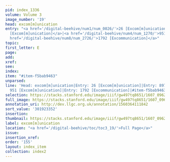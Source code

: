 ```yaml
---
pid: index_1336
volume: Volume 3
image_number: '19'
head: excom[m]unication
entry: "<a href='/digital-beehive/num1/num_0026/'>26 [Excom[m]unication]</a>|<a href='/digital-beehive/num4/num_1166/'>897
  [Excom[m]unication]</a>|<a href='/digital-beehive/num4/num_1270/'>951 [Excom[m]unication]</a>|<a
  href='/digital-beehive/num8/num_2726/'>1792 [Excommunication]</a>"
topic:
first_letter: E
page:
add:
xref:
see:
index:
item: "#item-f5bab9463"
unparsed:
line: 'Head: excom[m]unication|Entry: 26 [Excom[m]unication]|Entry: 897 [Excom[m]unication]|Entry:
  951 [Excom[m]unication]|Entry: 1792 [Excommunication]|#item-f5bab9463'
selection: https://stacks.stanford.edu/image/iiif/gw497tq8651/1607_0962/837,3352,696,177/full/0/default.jpg
full_image: https://stacks.stanford.edu/image/iiif/gw497tq8651/1607_0962/full/full/0/default.jpg
annotation_uri: http://dev.llgc.org.uk/annotation/1560364111842
sort_value: '301923352'
insertion:
thumbnail: https://stacks.stanford.edu/image/iiif/gw497tq8651/1607_0962/837,3352,696,177/150,/0/default.jpg
label: excom[m]unication
location: "<a href='/digital-beehive/toc/toc3_19/'>Full Page</a>"
issue:
insertion_xref:
order: '155'
layout: index_item
collection: index2
---
```

